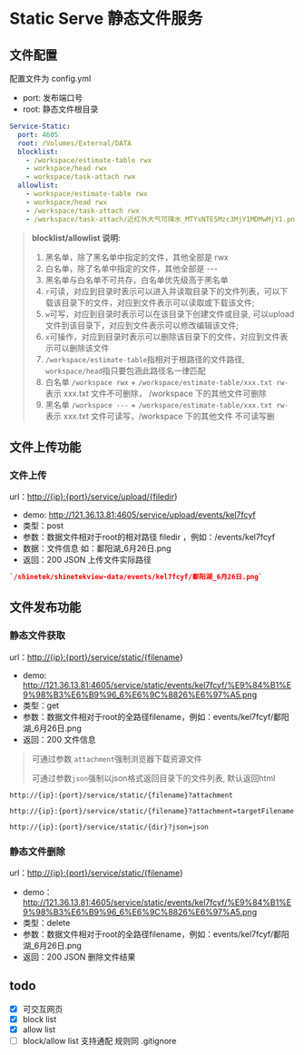 # Static Serve 静态文件服务

## 文件配置

配置文件为 config.yml

* port: 发布端口号
* root: 静态文件根目录

``` yml
Service-Static:
  port: 4605
  root: /Volumes/External/DATA
  blocklist:
    - /workspace/estimate-table rwx
    - workspace/head rwx
    - workspace/task-attach rwx
  allowlist:
    - workspace/estimate-table rwx
    - workspace/head rwx
    - /workspace/task-attach rwx
    - /workspace/task-attach/近红外大气可降水_MTYxNTE5Mzc3MjY1MDMwMjY1.png ---
```

> **blocklist/allowlist 说明:**
>
> 1. 黑名单，除了黑名单中指定的文件，其他全部是 rwx
> 2. 白名单，除了名单中指定的文件，其他全部是 ---
> 3. 黑名单与白名单不可共存，白名单优先级高于黑名单
> 4. `r`可读，对应到目录时表示可以进入并读取目录下的文件列表，可以下载该目录下的文件，对应到文件表示可以读取或下载该文件;
> 5. `w`可写，对应到目录时表示可以在该目录下创建文件或目录, 可以upload文件到该目录下，对应到文件表示可以修改编辑该文件;
> 6. `x`可操作，对应到目录时表示可以删除该目录下的文件，对应到文件表示可以删除该文件
> 7. `/workspace/estimate-table`指相对于根路径的文件路径, `workspace/head`指只要包涵此路径名一律匹配
> 8. 白名单 `/workspace rwx` + `/workspace/estimate-table/xxx.txt rw-` 表示 xxx.txt 文件不可删除， /workspace 下的其他文件可删除
> 9. 黑名单 `/workspace ---` + `/workspace/estimate-table/xxx.txt rw-` 表示 xxx.txt 文件可读写，/workspace 下的其他文件 不可读写删

## 文件上传功能

### 文件上传

url：<http://{ip}:{port}/service/upload/{filedir>}

* demo: <http://121.36.13.81:4605/service/upload/events/kel7fcyf>
* 类型：post
* 参数：数据文件相对于root的相对路径 filedir ，例如：/events/kel7fcyf
* 数据：文件信息 如：鄱阳湖_6月26日.png
* 返回：200 JSON 上传文件实际路径

``` json
`/shinetek/shinetekview-data/events/kel7fcyf/鄱阳湖_6月26日.png`
```

## 文件发布功能

### 静态文件获取

url：<http://{ip}:{port}/service/static/{filename>}

* demo: <http://121.36.13.81:4605/service/static/events/kel7fcyf/%E9%84%B1%E9%98%B3%E6%B9%96_6%E6%9C%8826%E6%97%A5.png>
* 类型：get
* 参数：数据文件相对于root的全路径filename，例如：events/kel7fcyf/鄱阳湖_6月26日.png
* 返回：200 文件信息

> 可通过参数 `attachment`强制浏览器下载资源文件
>
> 可通过参数`json`强制以json格式返回目录下的文件列表, 默认返回html

```text
http://{ip}:{port}/service/static/{filename}?attachment

http://{ip}:{port}/service/static/{filename}?attachment=targetFilename

http://{ip}:{port}/service/static/{dir}?json=json
```

### 静态文件删除

url：<http://{ip}:{port}/service/static/{filename>}

* demo：<http://121.36.13.81:4605/service/static/events/kel7fcyf/%E9%84%B1%E9%98%B3%E6%B9%96_6%E6%9C%8826%E6%97%A5.png>
* 类型：delete
* 参数：数据文件相对于root的全路径filename，例如：events/kel7fcyf/鄱阳湖_6月26日.png
* 返回：200 JSON 删除文件结果

## todo

* [X]   可交互网页
* [X]   block list
* [X]   allow list
* [ ]   block/allow list 支持通配 规则同 .gitignore
